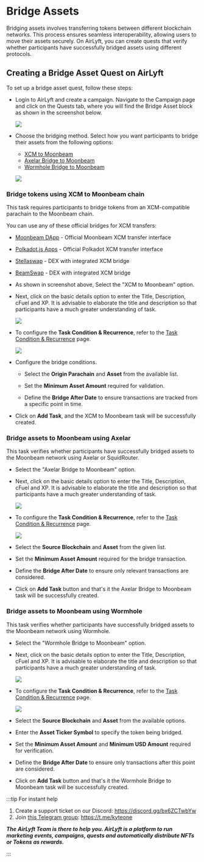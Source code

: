 # Bridge Assets

Bridging assets involves transferring tokens between different blockchain networks. This process ensures seamless interoperability, allowing users to move their assets securely. On AirLyft, you can create quests that verify whether participants have successfully bridged assets using different protocols.

## Creating a Bridge Asset Quest on AirLyft

To set up a bridge asset quest, follow these steps:

- Login to AirLyft and create a campaign. Navigate to the Campaign page and click on the Quests tab, where you will find the Bridge Asset block as shown in the screenshot below.

  ![](../../images/bridgeQuest.png)

- Choose the bridging method. Select how you want participants to bridge their assets from the following options:

  - [XCM to Moonbeam](#bridge-tokens-using-xcm-to-moonbeam-chain)
  - [Axelar Bridge to Moonbeam](#bridge-assets-to-moonbeam-using-axelar)
  - [Wormhole Bridge to Moonbeam](#bridge-assets-to-moonbeam-using-wormhole)

  ![](../../images/bridgeOption.png)

### Bridge tokens using XCM to Moonbeam chain

This task requires participants to bridge tokens from an XCM-compatible parachain to the Moonbeam chain.

You can use any of these official bridges for XCM transfers:

- [Moonbeam DApp](https://apps.moonbeam.network/moonbeam/xcm) - Official Moonbeam XCM transfer interface
- [Polkadot.js Apps](https://polkadot.js.org/apps/#/xcm-transfer) - Official Polkadot XCM transfer interface
- [Stellaswap](https://app.stellaswap.com/bridge) - DEX with integrated XCM bridge
- [BeamSwap](https://beamswap.io/bridge) - DEX with integrated XCM bridge

- As shown in screenshot above, Select the "XCM to Moonbeam" option.

- Next, click on the basic details option to enter the Title, Description, cFuel and XP. It is advisable to elaborate the title and description so that participants have a much greater understanding of task.

  ![](../../images/bridgeBasics.png)

- To configure the **Task Condition & Recurrence**, refer to the [Task Condition & Recurrence](../task-condition-and-recurrence.md) page.

  ![](../../images/bridgeXCM.png)

- Configure the bridge conditions.

  - Select the **Origin Parachain** and **Asset** from the available list.

  - Set the **Minimum Asset Amount** required for validation.

  - Define the **Bridge After Date** to ensure transactions are tracked from a specific point in time.

- Click on **Add Task**, and the XCM to Moonbeam task will be successfully created.

### Bridge assets to Moonbeam using Axelar

This task verifies whether participants have successfully bridged assets to the Moonbeam network using Axelar or SquidRouter.

- Select the "Axelar Bridge to Moonbeam" option.

- Next, click on the basic details option to enter the Title, Description, cFuel and XP. It is advisable to elaborate the title and description so that participants have a much greater understanding of task.

  ![](../../images/bridgeBasics.png)

- To configure the **Task Condition & Recurrence**, refer to the [Task Condition & Recurrence](../task-condition-and-recurrence.md) page.

  ![](../../images/bridgeAxelar.png)

- Select the **Source Blockchain** and **Asset** from the given list.

- Set the **Minimum Asset Amount** required for the bridge transaction.

- Define the **Bridge After Date** to ensure only relevant transactions are considered.

- Click on **Add Task** button and that's it the Axelar Bridge to Moonbeam task will be successfully created.

### Bridge assets to Moonbeam using Wormhole

This task verifies whether participants have successfully bridged assets to the Moonbeam network using Wormhole.

- Select the "Wormhole Bridge to Moonbeam" option.

- Next, click on the basic details option to enter the Title, Description, cFuel and XP. It is advisable to elaborate the title and description so that participants have a much greater understanding of task.

  ![](../../images/bridgeBasics.png)

- To configure the **Task Condition & Recurrence**, refer to the [Task Condition & Recurrence](../task-condition-and-recurrence.md) page.

  ![](../../images/bridgeWormhole.png)

- Select the **Source Blockchain** and **Asset** from the available options.

- Enter the **Asset Ticker Symbol** to specify the token being bridged.

- Set the **Minimum Asset Amount** and **Minimum USD Amount** required for verification.

- Define the **Bridge After Date** to ensure only transactions after this point are considered.

- Click on **Add Task** button and that's it the Wormhole Bridge to Moonbeam task will be successfully created.

:::tip For instant help

1. Create a support ticket on our Discord: https://discord.gg/bx6ZCTwbYw
2. Join [this Telegram group](https://t.me/kyteone): https://t.me/kyteone

**_The AirLyft Team is there to help you. AirLyft is a platform to run marketing events, campaigns, quests and automatically distribute NFTs or Tokens as rewards._**

:::
